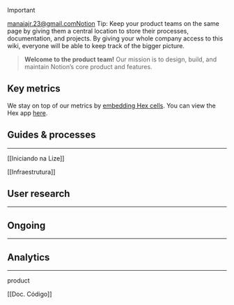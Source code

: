   

> [!important]  
> manaiajr.23@gmail.comNotion Tip: Keep your product teams on the same page by giving them a central location to store their processes, documentation, and projects. By giving your whole company access to this wiki, everyone will be able to keep track of the bigger picture.  

  

> **Welcome to the product team!** Our mission is to design, build, and maintain Notion’s core product and features.

  

  

## Key metrics

We stay on top of our metrics by [embedding Hex cells](https://www.notion.so/integrations/hex-47c4d2e4-ae0d-4402-91f4-063d0a4c0c16). You can view the Hex app [here](https://app.hex.tech/notion/app/ced8a740-764f-42c1-9507-137fa6c6e038/latest).

## Guides & processes

---

[[Iniciando na Lize]]

[[Infraestrutura]]

## User research

---

  

## Ongoing

---

  

  

## Analytics

---

  

  

  

product

[[Doc. Código]]